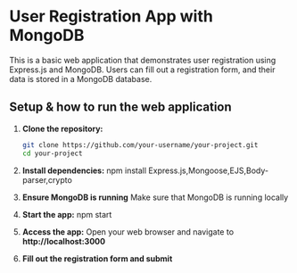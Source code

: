 # User Registration App with MongoDB

This is a basic web application that demonstrates user registration using Express.js and MongoDB. Users can fill out a registration form, and their data is stored in a MongoDB database.

## Setup & how to run the web application

1. **Clone the repository:**

   ```sh
   git clone https://github.com/your-username/your-project.git
   cd your-project

2. **Install dependencies:**
   npm install Express.js,Mongoose,EJS,Body-parser,crypto
3. **Ensure MongoDB is running**
   Make sure that MongoDB is running locally
4. **Start the app:**
   npm start
5. **Access the app:**
   Open your web browser and navigate to **http://localhost:3000**
6. **Fill out the registration form and submit**
 
